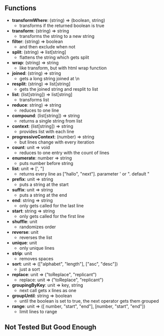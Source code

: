 ## Functions
- **transformWhere**: (string) => (boolean, string)
  - transforms if the returned boolean is true
- **transform**: (string) => string
  - transforms the string to a new string
- **filter**: (string) => boolean
  - and then exclude when not 
- **split**: (string) => list[string]
  - flattens the string which gets split
- **wrap**: (string) => string
  - like transform, but with html wrap function
- **joined**:  (string) => string
   - gets a long string joined at \n
- **resplit**:  (string) => list[string]
   - gets the joined string and resplit to list
- **list**:  (list[string]) => list[string]
   - transforms list
- **reduce**:  string) => string
   - reduces to one line
- **compound**:  (list[string]) => string
   - returns a single string from list
- **context**:  (list[string]) => string
   - provides list with each line
- **progressiveContext**:  (number) => string
   - but lines change with every iteration
- **count**:  unit => void
   - reduces to one entry with the count of lines
- **enumerate**:  number => string
   -  puts number before string
- **list**:  unit => [', "]
   - returns every line as ["hallo", "next"]. parameter ' or ". default "
- **prefix**:  unit => string
   - puts a string at the start
- **suffix**:  unit => string
   - puts a string at the end
- **end**:  string => string
   - only gets called for the last line
- **start**:  string => string
   - only gets called for the first line
- **shuffle**:  unit
   - randomizes order
- **reverse**:  unit
   - reverses the list
- **unique**:  unit
   - only unique lines
- **strip**:  unit
   - removes spaces
- **sort**:  unit => (["alphabet", "length"], ["asc", "desc"])
   - just a sort
- **replace**:  unit => ("toReplace", "replicant")
   - replace: unit => ("toReplace", "replicant")
- **groupingByKey**:  unit => key, string
   - next call gets x lines as one
- **groupUntil**:  string => boolean
   - until the boolean is set to true, the next operator gets them grouped
- **range**:  unit => ([ number, "start", "end"], [number, "start", "end"])
   - limit lines to range


## Not Tested But Good Enough

